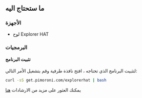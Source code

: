 ## ما ستحتاج اليه

### الأجهزة

* لوح Explorer HAT

### البرمجيات

#### تثبيت البرنامج

لتثبيت البرنامج الذي تحتاجه ، افتح نافذة طرفية وقم بتشغيل الأمر التالي:

```bash
curl -sS get.pimoroni.com/explorerhat | bash
```

يمكنك العثور على مزيد من الارشادات [هنا](https://github.com/pimoroni/explorer-hat)